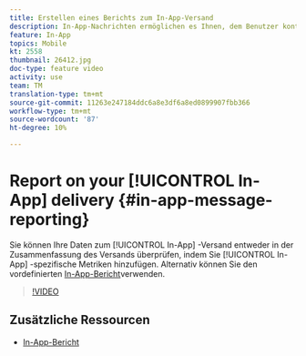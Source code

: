 ```yaml
---
title: Erstellen eines Berichts zum In-App-Versand
description: In-App-Nachrichten ermöglichen es Ihnen, dem Benutzer kontextuell relevante In-App-Nachrichten als Reaktion auf das Echtzeitverhalten eines Kunden in der mobilen Anwendung bereitzustellen.
feature: In-App
topics: Mobile
kt: 2558
thumbnail: 26412.jpg
doc-type: feature video
activity: use
team: TM
translation-type: tm+mt
source-git-commit: 11263e247184ddc6a8e3df6a8ed0899907fbb366
workflow-type: tm+mt
source-wordcount: '87'
ht-degree: 10%

---
```


# Report on your [!UICONTROL In-App] delivery {#in-app-message-reporting}

Sie können Ihre Daten zum [!UICONTROL In-App] -Versand entweder in der Zusammenfassung des Versands überprüfen, indem Sie [!UICONTROL In-App] -spezifische Metriken hinzufügen. Alternativ können Sie den vordefinierten [In-App-Bericht](https://docs.adobe.com/content/help/en/campaign-standard/using/reporting/list-of-reports/in-app-report.html)verwenden.

>[!VIDEO](https://video.tv.adobe.com/v/26412?quality=12)

## Zusätzliche Ressourcen

* [In-App-Bericht](https://docs.adobe.com/content/help/en/campaign-standard/using/reporting/list-of-reports/in-app-report.html)
